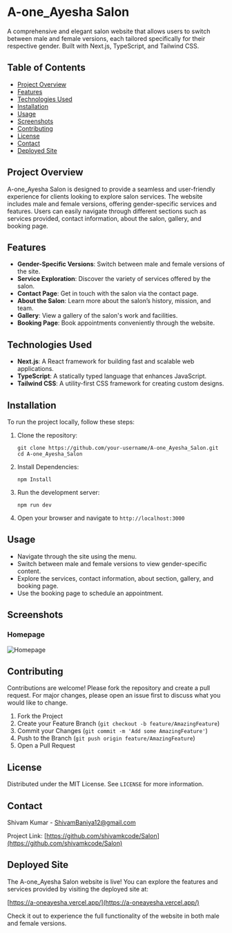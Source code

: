 # A-one_Ayesha Salon

A comprehensive and elegant salon website that allows users to switch between male and female versions, each tailored specifically for their respective gender. Built with Next.js, TypeScript, and Tailwind CSS.

## Table of Contents

- [Project Overview](#project-overview)
- [Features](#features)
- [Technologies Used](#technologies-used)
- [Installation](#installation)
- [Usage](#usage)
- [Screenshots](#screenshots)
- [Contributing](#contributing)
- [License](#license)
- [Contact](#contact)
- [Deployed Site](#deployed-site)

## Project Overview

A-one_Ayesha Salon is designed to provide a seamless and user-friendly experience for clients looking to explore salon services. The website includes male and female versions, offering gender-specific services and features. Users can easily navigate through different sections such as services provided, contact information, about the salon, gallery, and booking page.

## Features

- **Gender-Specific Versions**: Switch between male and female versions of the site.
- **Service Exploration**: Discover the variety of services offered by the salon.
- **Contact Page**: Get in touch with the salon via the contact page.
- **About the Salon**: Learn more about the salon’s history, mission, and team.
- **Gallery**: View a gallery of the salon's work and facilities.
- **Booking Page**: Book appointments conveniently through the website.

## Technologies Used

- **Next.js**: A React framework for building fast and scalable web applications.
- **TypeScript**: A statically typed language that enhances JavaScript.
- **Tailwind CSS**: A utility-first CSS framework for creating custom designs.

## Installation

To run the project locally, follow these steps:

1. Clone the repository:

   `git clone https://github.com/your-username/A-one_Ayesha_Salon.git`
   `cd A-one_Ayesha_Salon`

2. Install Dependencies:

   `npm Install`

3. Run the development server:

   `npm run dev`

4. Open your browser and navigate to `http://localhost:3000`

## Usage

- Navigate through the site using the menu.
- Switch between male and female versions to view gender-specific content.
- Explore the services, contact information, about section, gallery, and booking page.
- Use the booking page to schedule an appointment.

## Screenshots

### Homepage

![Homepage](https://res.cloudinary.com/ddmxmmot6/image/upload/v1734892889/Homepage_gpqmn6.png)

## Contributing

Contributions are welcome! Please fork the repository and create a pull request. For major changes, please open an issue first to discuss what you would like to change.

1. Fork the Project
2. Create your Feature Branch (`git checkout -b feature/AmazingFeature`)
3. Commit your Changes (`git commit -m 'Add some AmazingFeature'`)
4. Push to the Branch (`git push origin feature/AmazingFeature`)
5. Open a Pull Request

## License

Distributed under the MIT License. See `LICENSE` for more information.

## Contact

Shivam Kumar - [ShivamBaniya12@gmail.com](mailto:ShivamBaniya12@gmail.com)

Project Link: [https://github.com/shivamkcode/Salon](https://github.com/shivamkcode/Salon)

## Deployed Site

The A-one_Ayesha Salon website is live! You can explore the features and services provided by visiting the deployed site at:

[https://a-oneayesha.vercel.app/](https://a-oneayesha.vercel.app/)

Check it out to experience the full functionality of the website in both male and female versions.
